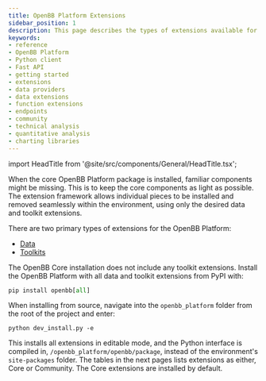 ```yaml
---
title: OpenBB Platform Extensions
sidebar_position: 1
description: This page describes the types of extensions available for the OpenBB Platform.
keywords:
- reference
- OpenBB Platform
- Python client
- Fast API
- getting started
- extensions
- data providers
- data extensions
- function extensions
- endpoints
- community
- technical analysis
- quantitative analysis
- charting libraries
---
```


import HeadTitle from '@site/src/components/General/HeadTitle.tsx';

<HeadTitle title="Overview - Extensions | OpenBB Platform Docs" />

When the core OpenBB Platform package is installed, familiar components might be missing. This is to keep the core components as light as possible. The extension framework allows individual pieces to be installed and removed seamlessly within the environment, using only the desired data and toolkit extensions.

There are two primary types of extensions for the OpenBB Platform:

- [Data](/platform/extensions/data_extensions)
- [Toolkits](/platform/extensions/toolkit_extensions)

The OpenBB Core installation does not include any toolkit extensions. Install the OpenBB Platform with all data and toolkit extensions from PyPI with:

```python
pip install openbb[all]
```

When installing from source, navigate into the `openbb_platform` folder from the root of the project and enter:

```console
python dev_install.py -e
```

This installs all extensions in editable mode, and the Python interface is compiled in, `/openbb_platform/openbb/package`, instead of the environment's `site-packages` folder. The tables in the next pages lists extensions as either, Core or Community. The Core extensions are installed by default.
